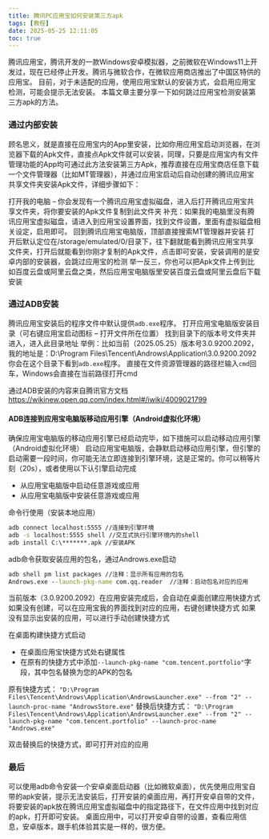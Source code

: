 ```yaml
---
title: 腾讯PC应用宝如何安装第三方apk
tags: [教程]
date: 2025-05-25 12:11:05
toc: true
---
```

腾讯应用宝，腾讯开发的一款Windows安卓模拟器，之前微软在Windows11上开发过，现在已经停止开发。腾讯与微软合作，在微软应用商店推出了中国区特供的应用宝。
目前，对于未适配的应用，使用应用宝默认的安装方式，会启用应用宝检测，可能会提示无法安装。
本篇文章主要分享一下如何跳过应用宝检测安装第三方apk的方法。
<!--more-->
### 通过内部安装
顾名思义，就是直接在应用宝内的App里安装，比如你用应用宝启动浏览器，在浏览器下载的Apk文件，直接点Apk文件就可以安装，同理，只要是应用宝内有文件管理功能的App均可通过此方法安装第三方Apk，推荐直接在应用宝商店任意下载一个文件管理器（比如MT管理器），并通过应用宝启动后自动创建的腾讯应用宝共享文件夹安装Apk文件，详细步骤如下：

打开我的电脑 – 你会发现有一个腾讯应用宝虚拟磁盘，进入后打开腾讯应用宝共享文件夹，将你要安装的Apk文件复制到此文件夹
补充：如果我的电脑里没有腾讯应用宝虚拟磁盘，请进入到应用宝设置界面，找到文件设置，里面有虚拟磁盘相关设定，启用即可。
回到腾讯应用宝电脑版，顶部直接搜索MT管理器并安装
打开后默认定位在/storage/emulated/0/目录下，往下翻就能看到腾讯应用宝共享文件夹，打开后就能看到你刚才复制的Apk文件，点击即可安装，安装调用的是安卓内部的安装器，会跳过应用宝的检测
举一反三，你也可以把Apk文件上传到比如百度云盘或阿里云盘之类，然后应用宝电脑版里安装百度云盘或阿里云盘后下载安装

### 通过ADB安装
腾讯应用宝安装后的程序文件中默认提供`adb.exe`程序。
打开应用宝电脑版安装目录（可右键应用宝启动图标 – 打开文件所在位置）
找到目录下的版本号文件夹并进入，进入此目录地址
举例：比如当前（2025.05.25）版本号3.0.9200.2092，我的地址是：D:\Program Files\Tencent\Androws\Application\3.0.9200.2092
你会在这个目录下看到`adb.exe`程序。
直接在文件资源管理器的路径栏输入`cmd`回车，Windows会直接在当前路径打开cmd

通过ADB安装的内容来自腾讯官方文档
https://wikinew.open.qq.com/index.html#/iwiki/4009021799

#### ADB连接到应用宝电脑版移动应用引擎（Android虚拟化环境）
确保应用宝电脑版的移动应用引擎已经启动完毕，如下措施可以启动移动应用引擎（Android虚拟化环境）
启动应用宝电脑版，会静默启动移动应用引擎，但引擎的启动需要一段时间，你可能无法立即连接到引擎环境，这是正常的。你可以稍等片刻（20s），或者使用以下认引擎启动完成
- 从应用宝电脑版中启动任意游戏或应用
- 从应用宝电脑版中安装任意游戏或应用

命令行使用（安装本地应用）
```cmd
adb connect localhost:5555 //连接到引擎环境
adb -s localhost:5555 shell //交互式执行引擎环境内的shell
adb install C:\*******.apk //安装APK
```
adb命令获取安装应用的包名，通过Androws.exe启动
```cmd
adb shell pm list packages //注释：显示所有应用的包名
Androws.exe --launch-pkg-name com.qq.reader  //注释：启动包名对应的应用
```
当前版本（3.0.9200.2092）在应用安装完成后，会自动在桌面创建应用快捷方式
如果没有创建，可以在应用宝我的界面找到对应的应用，右键创建快捷方式
如果没有显示出安装的应用，可以进行手动创建快捷方式

在桌面构建快捷方式启动
- 在桌面应用宝快捷方式处右键属性
- 在原有的快捷方式中添加`--launch-pkg-name "com.tencent.portfolio"`字段，其中包名替换为您的APK的包名

原有快捷方式：
`"D:\Program Files\Tencent\Androws\Application\AndrowsLauncher.exe" --from "2" --launch-proc-name "AndrowsStore.exe"`
替换后快捷方式：
`"D:\Program Files\Tencent\Androws\Application\AndrowsLauncher.exe" --from "2" --launch-pkg-name "com.tencent.portfolio" --launch-proc-name "Androws.exe"`

双击替换后的快捷方式，即可打开对应的应用

### 最后
可以使用adb命令安装一个安卓桌面启动器（比如微软桌面），优先使用应用宝自带的apk安装，提示无法安装后，打开安装的桌面应用，再打开安卓自带的文件，将要安装的apk放在腾讯应用宝虚拟磁盘中的指定路径下，在文件应用中找到对应的apk，打开即可安装。
桌面应用中，可以打开安卓自带的设置，查看应用信息，安卓版本，跟手机体验其实是一样的，很方便。